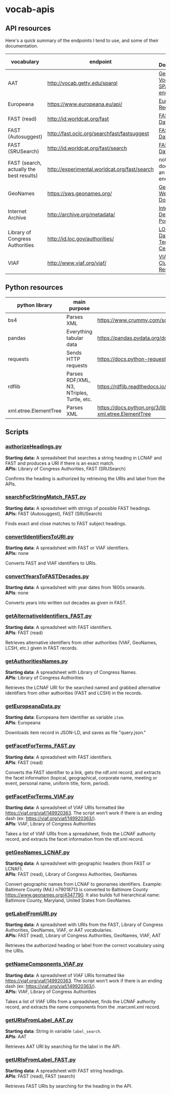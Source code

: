 # vocab-apis

## API resources

Here's a quick summary of the endpoints I tend to use, and some of their documentation.

| vocabulary                               | endpoint                                     | API Documentation                                                                                                     |
|------------------------------------------|----------------------------------------------|-----------------------------------------------------------------------------------------------------------------------|
| AAT                                      | http://vocab.getty.edu/sparql                | [Getty Vocabularies: SPARQL endpoint](http://vocab.getty.edu/)                                                        |
| Europeana                                | https://www.europeana.eu/api/                | [Europeana Record API](https://pro.europeana.eu/page/record)                                                          |
| FAST (read)                              | http://id.worldcat.org/fast                  | [FAST Linked Data API](https://www.oclc.org/developer/develop/web-services/fast-api/linked-data.en.html)              |
| FAST (Autosuggest)                       | http://fast.oclc.org/searchfast/fastsuggest  | [FAST Linked Data API](https://www.oclc.org/developer/develop/web-services/fast-api/linked-data.en.html)              |
| FAST (SRUSearch)                         | http://id.worldcat.org/fast/search           | [FAST Linked Data API](https://www.oclc.org/developer/develop/web-services/fast-api/linked-data.en.html)              |
| FAST (search, actually the best results) | http://experimental.worldcat.org/fast/search | not documented as an official endpoint idk?                                                                           |
| GeoNames                                 | https://sws.geonames.org/                    | [GeoNames Web Services Documentation](http://www.geonames.org/export/)                                                |
| Internet Archive                         | http://archive.org/metadata/                 | [Internet Archive Developer Portal](https://archive.org/services/docs/api/)                                           |
| Library of Congress Authorities          | http://id.loc.gov/authorities/               | [LOC Linked Data Service: Technical Center](https://id.loc.gov/techcenter/)                                           |
| VIAF                                     | http://www.viaf.org/viaf/                    | [VIAF Authority Cluster Resource](https://www.oclc.org/developer/develop/web-services/viaf/authority-cluster.en.html) |



## Python resources

| python library        | main purpose                               | docs                                                                                      |
|-----------------------|--------------------------------------------|-------------------------------------------------------------------------------------------|
| bs4                   | Parses  XML                                | https://www.crummy.com/software/BeautifulSoup/bs4/doc/                                    |
| pandas                | Everything tabular data                    | https://pandas.pydata.org/docs/user_guide/index.html                                      |
| requests              | Sends HTTP requests                        | https://docs.python-requests.org/en/master/                                               |
| rdflib                | Parses RDF/XML, N3, NTriples, Turtle, etc. | https://rdflib.readthedocs.io/en/stable/index.html                                        |
| xml.etree.ElementTree | Parses XML                                 | https://docs.python.org/3/library/xml.etree.elementtree.html#module-xml.etree.ElementTree |



## Scripts

### [authorizeHeadings.py](authorizeHeadings.py)
**Starting data:** A spreadsheet that searches a string heading in LCNAF and FAST and produces a URI if there is an exact match.<br>
**APIs:** Library of Congress Authorities, FAST (SRUSearch)

Confirms the heading is authorized by retrieving the URIs and label from the APIs.

### [searchForStringMatch_FAST.py](searchForStringMatch_FAST.py)
**Starting data:** A spreadsheet with strings of possible FAST headings.<br>
**APIs:** FAST (Autosuggest), FAST (SRUSearch)

Finds exact and close matches to FAST subject headings.

### [convertIdentifiersToURI.py](convertIdentifiersToURI.py)
**Starting data**: A spreadsheet with FAST or VIAF identifiers.<br>
**APIs:** none

Converts FAST and VIAF identifiers to URIs.

### [convertYearsToFASTDecades.py](convertYearsToFASTDecades.py)
**Starting data**: A spreadsheet with year dates from 1800s onwards.<br>
**APIs**: none

Converts years into written out decades as given in FAST.

### [getAlternativeIdentifiers_FAST.py](getAlternativeIdentifiers_FAST.py)
**Starting data**: A spreadsheet with FAST identifiers.<br>
**APIs**: FAST (read)

Retrieves alternative identifiers from other authorities (VIAF, GeoNames, LCSH, etc.) given in FAST records.

### [getAuthoritiesNames.py](getAuthoritiesNames.py)
**Starting data**: A spreadsheet with Library of Congress Names.<br>
**APIs**: Library of Congress Authorities   

Retrieves the LCNAF URI for the searched named and grabbed alternative identifiers from other authorities (FAST and LCSH)  in the records.

### [getEuropeanaData.py](getEuropeanaData.py)
**Starting data**: Europeana item identifier as variable `item`.<br>
**APIs**: Europeana

Downloads item record in JSON-LD, and saves as file "query.json."

### [getFacetForTerms_FAST.py](getFacetForTerms_FAST.py)
**Starting data**: A spreadsheet with FAST identifiers.<br>
**APIs**: FAST (read)

Converts the FAST identifier to a link, gets the rdf.xml record, and extracts the facet information (topical, geographical, corporate name, meeting or event, personal name, uniform title, form, period).

### [getFacetForTerms_VIAF.py](getFacetForTerms_VIAF.py)
**Starting data**: A spreadsheet of VIAF URIs formatted like https://viaf.org/viaf/149920363. The script won't work if there is an ending dash (ex: https://viaf.org/viaf/149920363/).<br>
**APIs**: VIAF, Library of Congress Authorities

Takes a list of VIAF URIs from a spreadsheet, finds the LCNAF authority record, and extracts the facet information from the rdf.xml record.

### [getGeoNames_LCNAF.py](getGeoNames_LCNAF.py)
 **Starting data**: A spreadsheet with geographic headers (from FAST or LCNAF).<br>
**APIs**: FAST (read), Library of Congress Authorities, GeoNames

Convert geographic names from LCNAF to geonames identifiers. Example: Baltimore County (Md.) n79018713 is converted to Baltimore County https://www.geonames.org/4347790. It also builds full hierarchical name: Baltimore County, Maryland, United States from GeoNames.

### [getLabelFromURI.py](getLabelFromURI.py)
**Starting data**: A spreadsheet with URIs from the FAST, Library of Congress Authorities, GeoNames, VIAF, or AAT vocabularies.<br>
**APIs:** FAST (read), Library of Congress Authorities, GeoNames, VIAF, AAT

Retrieves the authorized heading or label from the correct vocabulary using the URIs.

### [getNameComponents_VIAF.py](getNameComponents_VIAF.py)
**Starting data**: A spreadsheet of VIAF URIs formatted like https://viaf.org/viaf/149920363. The script won't work if there is an ending dash (ex: https://viaf.org/viaf/149920363/).<br>
**APIs:** VIAF, Library of Congress Authorities

Takes a list of VIAF URIs from a spreadsheet, finds the LCNAF authority record, and extracts the name components from the .marcxml.xml record.

### [getURIsFromLabel_AAT.py](getURIsFromLabel_AAT.py)
**Starting data**: String in variable `label_search`.<br>
**APIs**: AAT

Retrieves AAT URI by searching for the label in the API.

### [getURIsFromLabel_FAST.py](getURIsFromLabel_FAST.py)
**Starting data**: A spreadsheet with FAST string headings.<br>
**APIs**: FAST (read), FAST (search)

Retrieves FAST URIs by searching for the heading in the API.